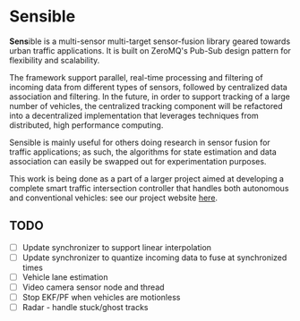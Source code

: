 # Sensible

**Sens**ible is a multi-sensor multi-target sensor-fusion library geared towards urban traffic applications. It is built on ZeroMQ's Pub-Sub design pattern for flexibility and scalability.

The framework support parallel, real-time processing and filtering of incoming data from different types of sensors, followed by centralized data association and filtering. In the future, in order to support tracking of a large number of vehicles, the centralized tracking component will be refactored into a decentralized implementation that leverages techniques from distributed, high performance computing. 

Sensible is mainly useful for others doing research in sensor fusion for traffic applications; as such, the algorithms for state estimation and data association can easily be swapped out for experimentation purposes. 

This work is being done as a part of a larger project aimed at developing a complete smart traffic intersection controller that handles both autonomous and conventional vehicles: see our project website [here](avian.essie.ufl.edu).

## TODO

* [ ] Update synchronizer to support linear interpolation 
* [ ] Update synchronizer to quantize incoming data to fuse at synchronized times
* [ ] Vehicle lane estimation
* [ ] Video camera sensor node and thread
* [ ] Stop EKF/PF when vehicles are motionless
* [ ] Radar - handle stuck/ghost tracks